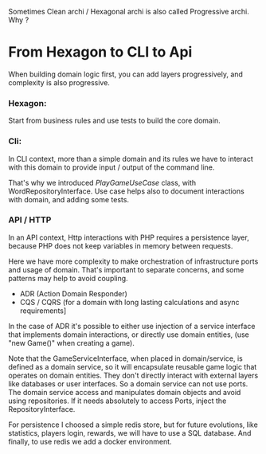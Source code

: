 Sometimes Clean archi / Hexagonal archi is also called Progressive archi.
Why ?

# From Hexagon to CLI to Api 

When building domain logic first, you can add layers progressively, and
complexity is also progressive.

### Hexagon:
Start from business rules and use tests to build the core domain.

### Cli:
In CLI context, more than a simple domain and its rules we have to interact
with this domain to provide input / output of the command line.

That's why we introduced _PlayGameUseCase_ class, with WordRepositoryInterface.
Use case helps also to document interactions with domain, and adding some tests.

### API / HTTP

In an API context, Http interactions with PHP requires a persistence layer,
because PHP does not keep variables in memory between requests.

Here we have more complexity to make orchestration of infrastructure ports and usage of domain.
That's important to separate concerns, and some patterns may help to avoid coupling.

- ADR (Action Domain Responder)
- CQS / CQRS (for a domain with long lasting calculations and async requirements]

In the case of ADR it's possible to either use injection of a service interface
that implements domain interactions, or directly use domain entities,
(use "new Game()" when creating a game). 

Note that the GameServiceInterface, when placed in domain/service, is defined
as a domain service, so it will encapsulate reusable game logic that operates on domain entities.
They don't directly interact with external layers like databases or user interfaces. So a domain
service can not use ports. The domain service access and manipulates domain objects and avoid using
repositories. If it needs absolutely to access Ports, inject the RepositoryInterface.

For persistence I choosed a simple redis store, but for future evolutions,
like statistics, players login, rewards, we will have to use a SQL database.
And finally, to use redis we add a docker environment.


